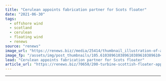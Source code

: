 ```yaml
---
title: "Cerulean appoints fabrication partner for Scots floater"
date: "2021-06-30"
tags: 
  - offshore wind
  - scotland
  - cerulean
  - floating wind
  - renews
source: "renews"
image_url: "https://renews.biz//media/25414/thumbnail_illustration-of-a-floating-turbine.jpg?mode=crop&width=770&heightratio=0.6103896103896103896103896104&slimmage=true"
image_fp: "/assets/img/post_thumbnails/105.6103896103896103896103896104&slimmage=true"
lead: "Cerulean appoints fabrication partner for Scots floater"
article_url: "https://renews.biz/70658/200-turbine-scottish-floater-appoints-fabrication-partner/"
---
```


---
